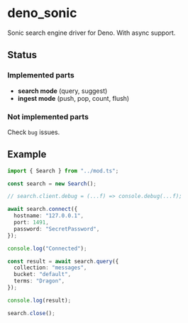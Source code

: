 # deno_sonic

Sonic search engine driver for Deno. With async support.

## Status

### Implemented parts

- **search mode** (query, suggest)
- **ingest mode** (push, pop, count, flush)

### Not implemented parts

Check `bug` issues.

## Example

```ts
import { Search } from "../mod.ts";

const search = new Search();

// search.client.debug = (...f) => console.debug(...f);

await search.connect({
  hostname: "127.0.0.1",
  port: 1491,
  password: "SecretPassword",
});

console.log("Connected");

const result = await search.query({
  collection: "messages",
  bucket: "default",
  terms: "Dragon",
});

console.log(result);

search.close();
```

